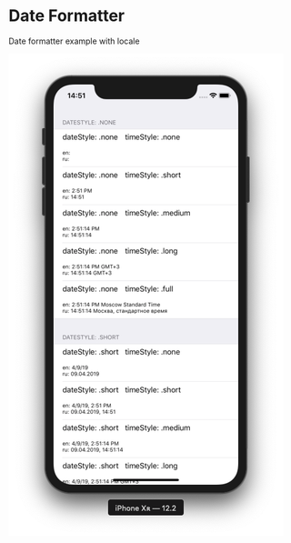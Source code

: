 # Date Formatter
Date formatter example with locale

![Screenshot](https://github.com/dbystruev/Date-Formatter/blob/master/Date%20Formatter/Assets.xcassets/Screenshot.imageset/Screenshot.png?raw=true)
